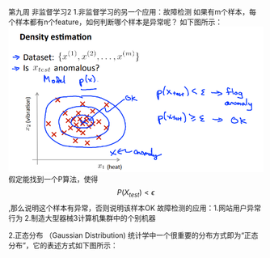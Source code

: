 第九周 非监督学习2
1.非监督学习的另一个应用：故障检测
如果有m个样本，每个样本都有n个feature，如何判断哪个样本是异常呢？
如下图所示：
![](/机器学习/images/77.PNG)
假定能找到一个P算法，使得$$P(X_{test})< \epsilon$$,那么说明这个样本有异常，否则说明该样本OK
故障检测的应用：1.网站用户异常行为 2.制造大型器械3计算机集群中的个别机器

2.正态分布 （Gaussian Distribution)
统计学中一个很重要的分布方式即为“正态分布”，它的表述方式如下图所示：
